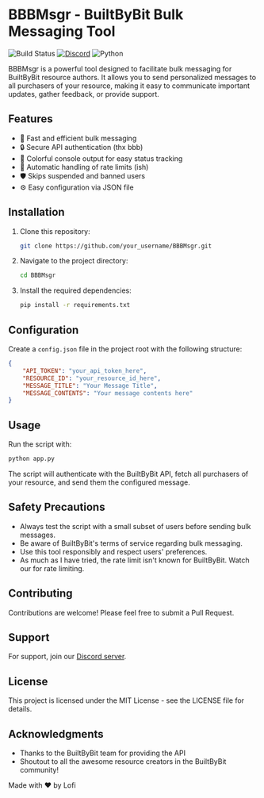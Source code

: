 
# BBBMsgr - BuiltByBit Bulk Messaging Tool

![Build Status](https://img.shields.io/badge/build-passing-brightgreen)
[![Discord](https://img.shields.io/discord/1225531121815781376?color=7289da&label=Discord&logo=discord&logoColor=ffffff)](https://discord.gg/XzDPRNsSYn)
![Python](https://img.shields.io/badge/python-3.6%2B-blue)

BBBMsgr is a powerful tool designed to facilitate bulk messaging for BuiltByBit resource authors. It allows you to send personalized messages to all purchasers of your resource, making it easy to communicate important updates, gather feedback, or provide support.

## Features

- 🚀 Fast and efficient bulk messaging
- 🔒 Secure API authentication (thx bbb)
- 🎨 Colorful console output for easy status tracking
- 🔄 Automatic handling of rate limits (ish)
- 🛡️ Skips suspended and banned users
- ⚙️ Easy configuration via JSON file

## Installation

1. Clone this repository:
    ```bash
    git clone https://github.com/your_username/BBBMsgr.git
    ```
2. Navigate to the project directory:
    ```bash
    cd BBBMsgr
    ```
3. Install the required dependencies:
    ```bash
    pip install -r requirements.txt
    ```

## Configuration

Create a `config.json` file in the project root with the following structure:

```json
{
    "API_TOKEN": "your_api_token_here",
    "RESOURCE_ID": "your_resource_id_here",
    "MESSAGE_TITLE": "Your Message Title",
    "MESSAGE_CONTENTS": "Your message contents here"
}
```

## Usage

Run the script with:
```bash
python app.py
```
The script will authenticate with the BuiltByBit API, fetch all purchasers of your resource, and send them the configured message.

## Safety Precautions

- Always test the script with a small subset of users before sending bulk messages.
- Be aware of BuiltByBit's terms of service regarding bulk messaging.
- Use this tool responsibly and respect users' preferences.
- As much as I have tried, the rate limit isn't known for BuiltByBit. Watch our for rate limiting. 

## Contributing

Contributions are welcome! Please feel free to submit a Pull Request.

## Support

For support, join our [Discord server](https://discord.gg/XzDPRNsSYn).

## License

This project is licensed under the MIT License - see the LICENSE file for details.

## Acknowledgments

- Thanks to the BuiltByBit team for providing the API
- Shoutout to all the awesome resource creators in the BuiltByBit community!

Made with ❤️ by Lofi
